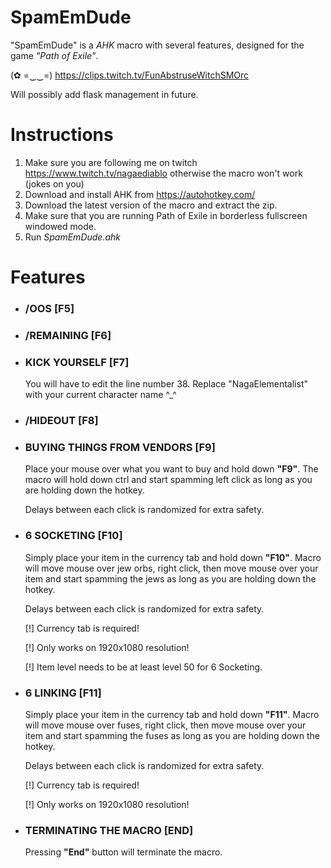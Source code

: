 # SpamEmDude
"SpamEmDude" is a *AHK* macro with several features, designed for the game *"Path of Exile"*.

(✿ =‿‿=) https://clips.twitch.tv/FunAbstruseWitchSMOrc

Will possibly add flask management in future.

# Instructions

1. Make sure you are following me on twitch https://www.twitch.tv/nagaediablo otherwise the macro won't work (jokes on you)
2. Download and install AHK from https://autohotkey.com/
3. Download the latest version of the macro and extract the zip.
4. Make sure that you are running Path of Exile in borderless fullscreen windowed mode.
5. Run *SpamEmDude.ahk*

# Features

* ### /OOS [F5]

* ### /REMAINING [F6]

* ### KICK YOURSELF [F7]

	You will have to edit the line number 38. Replace "NagaElementalist" with your current character name ^_^
  
* ### /HIDEOUT [F8]

* ### BUYING THINGS FROM VENDORS [F9]

	Place your mouse over what you want to buy and hold down __"F9"__. The macro will hold down ctrl and start spamming left click as long as you are holding down the hotkey.
	
	Delays between each click is randomized for extra safety.

* ### 6 SOCKETING [F10]

	Simply place your item in the currency tab and hold down __"F10"__. Macro will move mouse over jew orbs, right click, then move mouse over your item and start spamming the jews as long as you are holding down the hotkey.
	
	Delays between each click is randomized for extra safety.

	[!] Currency tab is required!

	[!] Only works on 1920x1080 resolution!

	[!] Item level needs to be at least level 50 for 6 Socketing.

* ### 6 LINKING [F11]

	Simply place your item in the currency tab and hold down __"F11"__. Macro will move mouse over fuses, right click, then move mouse over your item and start spamming the fuses as long as you are holding down the hotkey.
	
	Delays between each click is randomized for extra safety.

	[!] Currency tab is required!

	[!] Only works on 1920x1080 resolution!

* ### TERMINATING THE MACRO [END]

	Pressing __"End"__ button will terminate the macro.
